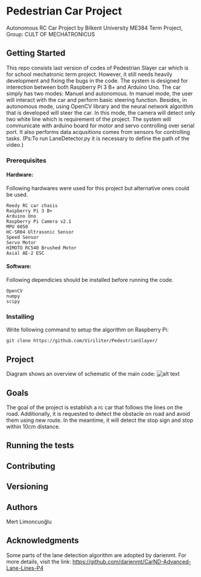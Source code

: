# Pedestrian Car Project
Autonomous RC Car Project by Bilkent University ME384 Term Project,
Group: CULT OF MECHATRONICUS

## Getting Started
This repo consists last version of codes of Pedestrian Slayer car which is for school mechatronic term project. However, it still needs heavily development and fixing the bugs in the code. The system is designed for interection between both Raspberry Pi 3 B+ and Arduino Uno.
The car simply has two modes: Manuel and autonomous. In manuel mode, the user will interact with the car and perform basic steering function. Besides, in autonomous mode, using OpenCV library and the neural network algorithm that is developed will steer the car. In this mode, the camera will detect only two white line which is requirement of the project. The system will communicate with arduino board for motor and servo controlling over serial port. It also performs data acqusitions comes from sensors for controlling tasks.
(Ps:To run LaneDetector.py it is necessary to define the path of the video.)

### Prerequisites
#### Hardware:
Following hardwares were used for this project but alternative ones could be used.
```
Reedy RC car chasis
Raspberry Pi 3 B+
Arduino Uno
Raspberry Pi Camera v2.1
MPU 6050
HC-SR04 Ultrasonic Sensor
Speed Sensor
Servo Motor
HIMOTO RC540 Brushed Motor
Axial AE-2 ESC
```
#### Software:
Following dependicies should be installed before running the code.
```
OpenCV
numpy
scipy
```
### Installing
Write following command to setup the algorithm on Raspberry Pi:
```
git clone https://github.com/Viriliter/PedestrianSlayer/
```
## Project
Diagram shows an overview of schematic of the main code:
![alt text](https://raw.githubusercontent.com/Viriliter/PedestrianSlayer/branch/path/to/img.png)
## Goals
The goal of the project is establish a rc car that follows the lines on the road. Additionally, it is requested to detect the obstacle on road and avoid them using new route. In the meantime, it will detect the stop sign and stop within 10cm distance.
## Running the tests

## Contributing

## Versioning

## Authors
Mert Limoncuoğlu

## Acknowledgments
Some parts of the lane detection algorithm are adopted by darienmt. For more details,
visit the link: https://github.com/darienmt/CarND-Advanced-Lane-Lines-P4

